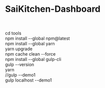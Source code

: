 # SaiKitchen-Dashboard
<br/>
<br/>
cd tools<br/>
npm install --global npm@latest<br/>
npm install --global yarn<br/>
yarn upgrade<br/>
npm cache clean --force<br/>
npm install --global gulp-cli<br/>
gulp --version<br/>
yarn<br/>
//gulp --demo1<br/>
gulp localhost --demo1<br/>


